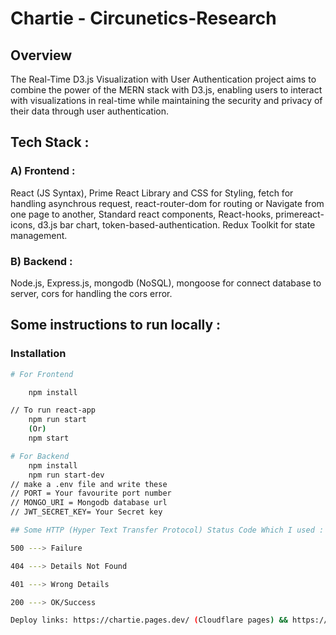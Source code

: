 # Chartie - Circunetics-Research
## Overview
The Real-Time D3.js Visualization with User Authentication project aims to combine the power of the MERN stack with D3.js, enabling users to interact with visualizations in real-time while maintaining the security and privacy of their data through user authentication.

## Tech Stack :

### A) Frontend :

React (JS Syntax), Prime React Library and CSS for Styling, fetch for handling asynchrous request, react-router-dom for routing or Navigate from one page to another, Standard react components, React-hooks, primereact-icons, d3.js bar chart, token-based-authentication. Redux Toolkit for state management.

### B) Backend :

Node.js, Express.js, mongodb (NoSQL), mongoose for connect database to server, cors for handling the cors error.

## Some instructions to run locally :

### Installation

```bash
# For Frontend

    npm install

// To run react-app
    npm run start
    (Or)
    npm start

# For Backend
    npm install
    npm run start-dev
// make a .env file and write these
// PORT = Your favourite port number
// MONGO_URI = Mongodb database url
// JWT_SECRET_KEY= Your Secret key

## Some HTTP (Hyper Text Transfer Protocol) Status Code Which I used :

500 ---> Failure

404 ---> Details Not Found

401 ---> Wrong Details

200 ---> OK/Success

Deploy links: https://chartie.pages.dev/ (Cloudflare pages) && https://custom-app-75181.web.app/ (Firebase) 